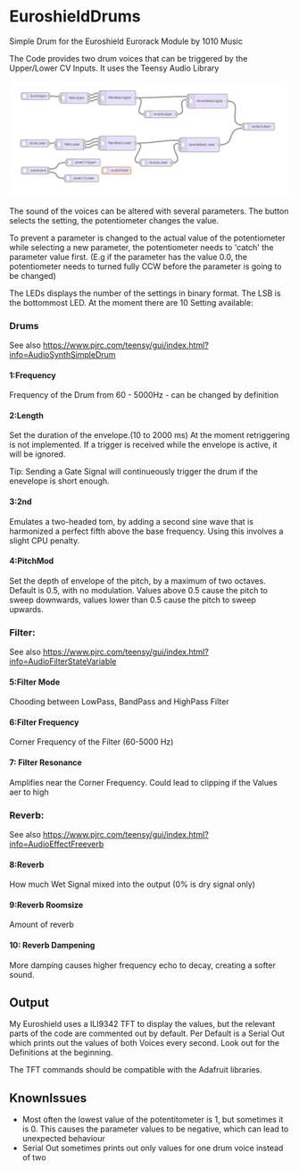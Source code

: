 # EuroshieldDrums
Simple Drum for the Euroshield Eurorack Module by 1010 Music

The Code provides two drum voices that can be triggered by the Upper/Lower CV Inputs. It uses the Teensy Audio Library

![Euroshield Drums Audio Scheme](/EuroShieldDrums_Audio_Scheme.JPG)

The sound of the voices can be altered with several parameters. The button selects the setting, the potentiometer changes the value.

To prevent a parameter is changed to the actual value of the potentiometer while selecting a new parameter, the potentiometer needs to 'catch' the parameter value first. (E.g if the parameter has the value 0.0, the potentiometer needs to turned fully CCW before the parameter is going to be changed)

The LEDs displays the number of the settings in binary format. The LSB is the bottommost LED. At the moment there are 10 Setting available:

### Drums
See also https://www.pjrc.com/teensy/gui/index.html?info=AudioSynthSimpleDrum

#### 1:Frequency
Frequency of the Drum from 60 - 5000Hz - can be changed by definition

#### 2:Length
Set the duration of the envelope.(10 to 2000 ms) At the moment retriggering is not implemented. If a trigger is received while the envelope is active, it will be ignored.

Tip: Sending a Gate Signal will continueously trigger the drum if the enevelope is short enough.

#### 3:2nd
Emulates a two-headed tom, by adding a second sine wave that is harmonized a perfect fifth above the base frequency. Using this involves a slight CPU penalty. 

#### 4:PitchMod 
Set the depth of envelope of the pitch, by a maximum of two octaves. Default is 0.5, with no modulation. Values above 0.5 cause the pitch to sweep downwards, values lower than 0.5 cause the pitch to sweep upwards. 

### Filter:
See also https://www.pjrc.com/teensy/gui/index.html?info=AudioFilterStateVariable

#### 5:Filter Mode
Chooding between LowPass, BandPass and HighPass Filter

#### 6:Filter Frequency
Corner Frequency of the Filter (60-5000 Hz)

#### 7: Filter Resonance
Amplifies near the Corner Frequency. Could lead to clipping if the Values aer to high

### Reverb:
See also https://www.pjrc.com/teensy/gui/index.html?info=AudioEffectFreeverb

#### 8:Reverb
How much Wet Signal mixed into the output (0% is dry signal only)

#### 9:Reverb Roomsize
Amount of reverb

#### 10: Reverb Dampening
More damping causes higher frequency echo to decay, creating a softer sound.

## Output
My Euroshield uses a ILI9342 TFT to display the values, but the relevant parts of the code are commented out by default.
Per Default is a Serial Out which prints out the values of both Voices every second. Look out for the Definitions at the beginning. 

The TFT commands should be compatible with the Adafruit libraries.

## KnownIssues

* Most often the lowest value of the potentitometer is 1, but sometimes it is 0. This causes the parameter values to be negative, which can lead to unexpected behaviour
* Serial Out sometimes prints out only values for one drum voice instead of two
